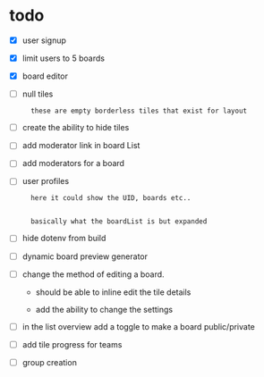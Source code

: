 # todo

- [x] user signup
- [x] limit users to 5 boards
- [x] board editor
- [ ] null tiles

        these are empty borderless tiles that exist for layout

- [ ] create the ability to hide tiles
- [ ] add moderator link in board List
- [ ] add moderators for a board
- [ ] user profiles

        here it could show the UID, boards etc..


        basically what the boardList is but expanded

- [ ] hide dotenv from build
- [ ] dynamic board preview generator
- [ ] change the method of editing a board.

  - should be able to inline edit the tile details

  - add the ability to change the settings

- [ ] in the list overview add a toggle to make a board public/private

- [ ] add tile progress for teams

- [ ] group creation
